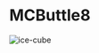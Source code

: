 # MCButtle8

![ice-cube](https://cloud.githubusercontent.com/assets/1234874/16717116/4757542a-474a-11e6-9934-d8d4df65e665.jpg)
